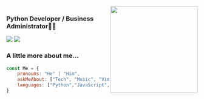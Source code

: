 <img align='right' src="https://media3.giphy.com/media/coxQHKASG60HrHtvkt/giphy.gif?cid=790b761143ff1905df8f00aba8dfbc58dbf281556dc5c019&rid=giphy.gif&ct=g" width="230">

### Python Developer / Business Administrator👨‍💻

[![](https://img.shields.io/badge/LinkedIn-Elias_Calixto-blue)](https://www.linkedin.com/in/elias-calixto/)
[![](https://img.shields.io/badge/Instagram-darkesthj99-orange)](https://www.instagram.com/darkesthj99/)

### A little more about me...  

```javascript
const Me = {
    pronouns: "He" | "Him",
    askMeAbout: ["Tech", "Music", "Vim", "Peruvian Food"],
    languages: ["Python","JavaScript", "HTML", "CSS", "MySQL"]
}
```
